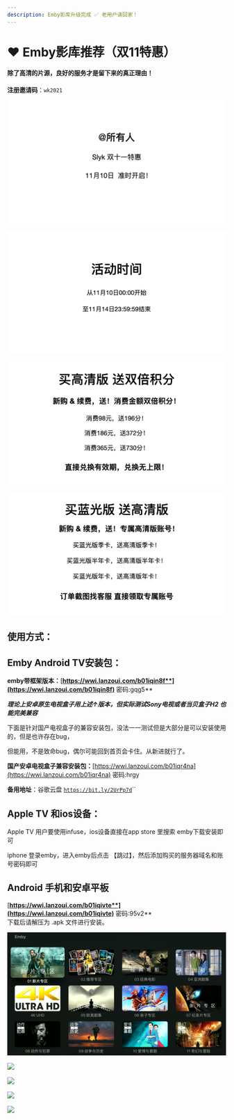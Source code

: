 ```yaml
---
description: Emby影库升级完成 ✅ 老用户请回家！
---
```


# ❤️ Emby影库推荐（双11特惠）

#### **除了高清的片源，良好的服务才是留下来的真正理由！**

**注册邀请码**：`wk2021`

![](.gitbook/assets/悟空.001.jpeg)

![](.gitbook/assets/悟空.002.jpeg)

![](.gitbook/assets/悟空.003.jpeg)

![](.gitbook/assets/悟空.004.jpeg)

## 使用方式：

## Emby Android TV安装包：

**emby带框架版本：**[**https://wwi.lanzoui.com/b01iqin8f**](https://wwi.lanzoui.com/b01iqin8f)** 密码:gqg5**

_**理论上安卓原生电视盒子用上述↑版本，但实际测试Sony电视或者当贝盒子H2 也能完美兼容**_

下面是针对国产电视盒子的兼容安装包，没法一一测试但是大部分是可以安装使用的，但是也许存在bug，

但能用，不是致命bug，偶尔可能回到首页会卡住。从新进就行了。

**国产安卓电视盒子兼容安装包：**[https://wwi.lanzoui.com/b01iqr4na](https://wwi.lanzoui.com/b01iqr4na) 密码:hrgy

**备用地址**：谷歌云盘 [`https://bit.ly/2UrPp7d`](https://bit.ly/2UrPp7d)``

## Apple TV 和ios设备：

&#x20;Apple TV 用户要使用infuse，ios设备直接在app store 里搜索 emby下载安装即可

&#x20;iphone 登录emby，进入emby后点击 【跳过】，然后添加购买的服务器域名和账号密码即可

## Android 手机和安卓平板

[**https://wwi.lanzoui.com/b01iqivte**](https://wwi.lanzoui.com/b01iqivte)** 密码:95v2**\
下载后请解压为 .apk 文件进行安装。

![](.gitbook/assets/jie-ping-20210606-shang-wu-9.06.14.png)

![](.gitbook/assets/jie-ping-20210918-xia-wu-2.45.52.png)

![](.gitbook/assets/jie-ping-20210918-xia-wu-2.51.59.png)

![](.gitbook/assets/jie-ping-20210918-xia-wu-2.55.20.png)

![](.gitbook/assets/jie-ping-20210918-xia-wu-4.12.22.png)

